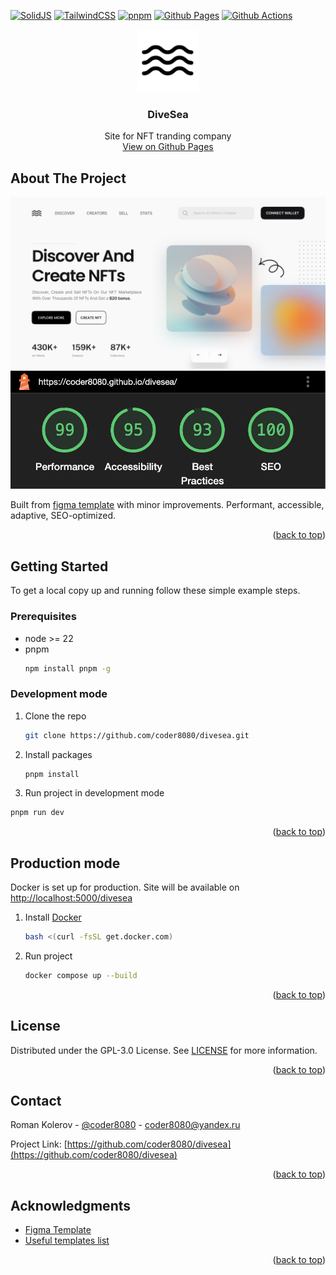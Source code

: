 <a id="readme-top"></a>

[![SolidJS](https://img.shields.io/badge/Solid%20JS-2C4F7C?style=for-the-badge&logo=solid&logoColor=white)](https://www.solidjs.com)
[![TailwindCSS](https://img.shields.io/badge/Tailwind_CSS-38B2AC?style=for-the-badge&logo=tailwind-css&logoColor=white)](https://tailwindcss.com)
[![pnpm](https://img.shields.io/badge/pnpm-yellow?style=for-the-badge&logo=pnpm&logoColor=white)](https://pnpm.io)
[![Github Pages](https://img.shields.io/badge/GitHub%20Pages-222222?style=for-the-badge&logo=github%20Pages&logoColor=white)](https://coder8080.github.io/divesea)
[![Github Actions](https://img.shields.io/badge/GitHub_Actions-2088FF?style=for-the-badge&logo=github-actions&logoColor=white)](https://github.com/coder8080/divesea/actions)

<div align="center">
  <picture>
    <source media="(prefers-color-scheme: dark)" srcset="public/icons/wave_white.svg">
    <img src="public/icons/wave_black.svg" alt="Logo" width="100" height="100">
  </picture>

  <h3 align="center">DiveSea</h3>

  <p align="center">
    Site for NFT tranding company
    <br />
    <a href="https://coder8080.github.io/divesea/">View on Github Pages</a>
  </p>
</div>


## About The Project

[![DiveSea Screenshot](static/screenshot.png)](https://coder8080.github.io/divesea/)
[![LightHouse Screenshot](static/lighthouse.png)](https://coder8080.github.io/divesea/)

Built from [figma template](https://www.figma.com/design/VcgXyogEdaIAhaVBPlf5nC/DiveSea?node-id=5-17704&t=bRVSPqYxwYWM81oc-0) with minor improvements. Performant, accessible, adaptive, SEO-optimized.

<p align="right">(<a href="#readme-top">back to top</a>)</p>


## Getting Started

To get a local copy up and running follow these simple example steps.

### Prerequisites

* node >= 22
* pnpm
  ```sh
  npm install pnpm -g
  ```


### Development mode

1. Clone the repo
   ```sh
   git clone https://github.com/coder8080/divesea.git
   ```
2. Install packages
   ```sh
   pnpm install
   ```
3. Run project in development mode
  ```sh
  pnpm run dev
  ```

<p align="right">(<a href="#readme-top">back to top</a>)</p>


## Production mode

Docker is set up for production. Site will be available on [http://localhost:5000/divesea](http://localhost:5000/divesea)

1. Install [Docker](https://www.docker.com)
   ```sh
   bash <(curl -fsSL get.docker.com)
   ```
2. Run project
   ```sh
   docker compose up --build
   ```

<p align="right">(<a href="#readme-top">back to top</a>)</p>


## License

Distributed under the GPL-3.0 License. See [LICENSE](LICENSE) for more information.

<p align="right">(<a href="#readme-top">back to top</a>)</p>


## Contact

Roman Kolerov - [@coder8080](https://t.me/coder8080) - coder8080@yandex.ru

Project Link: [https://github.com/coder8080/divesea](https://github.com/coder8080/divesea)

<p align="right">(<a href="#readme-top">back to top</a>)</p>


## Acknowledgments

* [Figma Template](https://www.figma.com/design/VcgXyogEdaIAhaVBPlf5nC/DiveSea?node-id=5-1960&p=f&t=rLgyD0mHxQi70U5X-0)
* [Useful templates list](https://verstaem.online)

<p align="right">(<a href="#readme-top">back to top</a>)</p>
